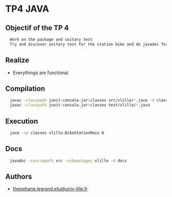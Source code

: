 # TP4 JAVA

## Objectif of the TP 4

```bash
  Work on the package and unitary test 
  Try and discover unitary test for the station bike and do javadoc for the bikeStation.class
```

## Realize

- Everythings are functional

## Compilation

```bash
  javac -classpath junit-console.jar:classes src/vlille/*.java -d classes
  javac -classpath junit-console.jar:classes test/vlille/*.java
```

## Execution

```bash
  java -cp classes vlille.BikeStationMain 0
```

## Docs 

```bash
  javadoc -sourcepath src -subpackages vlille -d docs
```
## Authors

- [theophane.legrand.etu@univ-lille.fr](mailto:theophane.legrand.etu@univ-lille.fr)


